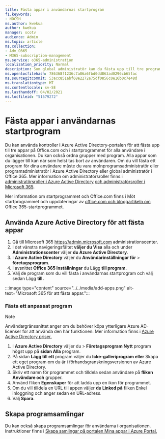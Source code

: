 ```yaml
---
title: Fästa appar i användarnas startprogram
f1.keywords:
- NOCSH
ms.author: kwekua
author: kwekua
manager: scotv
audience: Admin
ms.topic: article
ms.collection:
- Adm_O365
- M365-subscription-management
ms.service: o365-administration
localization_priority: Normal
description: Som global administratör kan du fästa upp till tre program i användarnas startprogram.
ms.openlocfilehash: 786368f1236c7a86a6fbd0dd863ad0296cb65fac
ms.sourcegitcommit: 53acc851abf68e2272e75df0856c0e16b0c7e48d
ms.translationtype: MT
ms.contentlocale: sv-SE
ms.lasthandoff: 04/02/2021
ms.locfileid: "51579272"
---
```

# <a name="pin-apps-to-your-users-app-launcher"></a>Fästa appar i användarnas startprogram

Du kan använda kontroller i Azure Active Directory-portalen för att fästa upp till tre appar på Office.com och i startprogrammet för alla användare i organisationen. Du kan också ordna grupper med program. Alla appar som du lägger till kan när som helst tas bort av användaren. Om du vill fästa ett program för dina användare måste du vara molnprogramsadministratör eller programadministratör i Azure Active Directory eller global administratör i Office 365. Mer information om administratörsroller finns i [administratörsroller i Azure Active Directory](/azure/active-directory/users-groups-roles/directory-assign-admin-roles) [och administratörsroller i Microsoft 365](../add-users/about-admin-roles.md). 

Mer information om startprogrammet och Office.com finns [](https://support.microsoft.com/office/79f12104-6fed-442f-96a0-eb089a3f476a) i Möt startprogrammet och uppdateringar av [office.com och bloggartikeln om](https://techcommunity.microsoft.com/t5/office-365-blog/updates-to-office-com-and-the-office-365-app-launcher/ba-p/1150503) Office 365-startprogrammet.

## <a name="use-the-azure-active-directory-portal-to-pin-apps"></a>Använda Azure Active Directory för att fästa appar

1. Gå till Microsoft 365 <a href="https://go.microsoft.com/fwlink/p/?linkid=2024339" target="_blank">https://admin.microsoft.com</a> administrationscenter.
2. I det vänstra navigeringsfältet **väljer du Visa** alla och under **Administrationscenter** väljer **du Azure Active Directory**.
3. I **Azure Active Directory** väljer du **Användarinställningar för**  >  **företagsprogram.**
4. I avsnittet **Office 365 Inställningar** du Lägg **till program**.
5. Välj de program som du vill fästa i användarnas startprogram och välj sedan Lägg **till.**

:::image type="content" source="../../media/add-apps.png" alt-text="Microsoft 365 för att fästa appar.":::

### <a name="pin-a-custom-app"></a>Fästa ett anpassat program

> [!NOTE]
> Användargränssnittet anger om du behöver köpa ytterligare Azure AD-licenser för att använda den här funktionen. Mer information finns i [Azure Active Directory priser.](https://azure.microsoft.com/pricing/details/active-directory/)

1. I **Azure Active Directory** väljer du   >  **Företagsprogram Nytt** program högst upp på **sidan Alla** program.
2. På sidan **Lägg till ett** program väljer du **Icke-galleriprogram** **eller** Skapa ett eget program om du är i förhandsgranskningsversionen av Azure Active Directory. 
3. Skriv ett namn för programmet och tilldela sedan användare på **fliken Användare och** grupper.
4. Använd fliken **Egenskaper** för att ladda upp en ikon för programmet.
5. Om du vill tilldela en URL till appen väljer **du Linked på** fliken Enkel inloggning och anger sedan en URL-adress. 
6. Välj **Spara**.

## <a name="create-application-collections"></a>Skapa programsamlingar

Du kan också skapa programsamlingar för användarna i organisationen. Instruktioner finns i [Skapa samlingar på portalen Mina appar i Azure Portal.](/azure/active-directory/manage-apps/access-panel-collections)